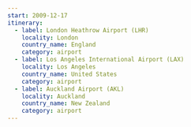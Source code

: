 ```yaml
---
start: 2009-12-17
itinerary:
  - label: London Heathrow Airport (LHR)
    locality: London
    country_name: England
    category: airport
  - label: Los Angeles International Airport (LAX)
    locality: Los Angeles
    country_name: United States
    category: airport
  - label: Auckland Airport (AKL)
    locality: Auckland
    country_name: New Zealand
    category: airport
---
```

